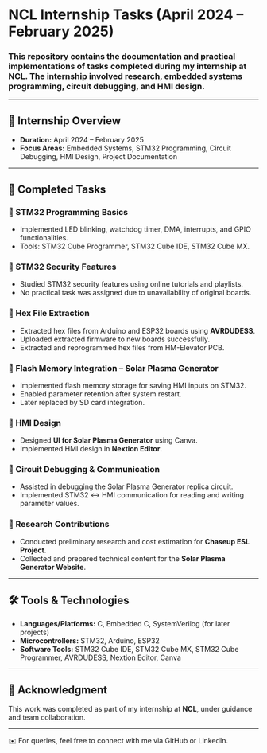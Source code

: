 # NCL Internship Tasks (April 2024 – February 2025)

### This repository contains the documentation and practical implementations of tasks completed during my internship at **NCL**. The internship involved research, embedded systems programming, circuit debugging, and HMI design.  
---

## 📌 Internship Overview
- **Duration:** April 2024 – February 2025  
- **Focus Areas:** Embedded Systems, STM32 Programming, Circuit Debugging, HMI Design, Project Documentation  

---

## 🚀 Completed Tasks

### 🔹 STM32 Programming Basics
- Implemented LED blinking, watchdog timer, DMA, interrupts, and GPIO functionalities.  
- Tools: STM32 Cube Programmer, STM32 Cube IDE, STM32 Cube MX.  

### 🔹 STM32 Security Features
- Studied STM32 security features using online tutorials and playlists.  
- No practical task was assigned due to unavailability of original boards.  

### 🔹 Hex File Extraction
- Extracted hex files from Arduino and ESP32 boards using **AVRDUDESS**.  
- Uploaded extracted firmware to new boards successfully.  
- Extracted and reprogrammed hex files from HM-Elevator PCB.  

### 🔹 Flash Memory Integration – Solar Plasma Generator
- Implemented flash memory storage for saving HMI inputs on STM32.  
- Enabled parameter retention after system restart.  
- Later replaced by SD card integration.  

### 🔹 HMI Design
- Designed **UI for Solar Plasma Generator** using Canva.  
- Implemented HMI design in **Nextion Editor**.  

### 🔹 Circuit Debugging & Communication
- Assisted in debugging the Solar Plasma Generator replica circuit.  
- Implemented STM32 ↔ HMI communication for reading and writing parameter values.  

### 🔹 Research Contributions
- Conducted preliminary research and cost estimation for **Chaseup ESL Project**.  
- Collected and prepared technical content for the **Solar Plasma Generator Website**.  

---

## 🛠️ Tools & Technologies
- **Languages/Platforms:** C, Embedded C, SystemVerilog (for later projects)  
- **Microcontrollers:** STM32, Arduino, ESP32  
- **Software Tools:** STM32 Cube IDE, STM32 Cube MX, STM32 Cube Programmer, AVRDUDESS, Nextion Editor, Canva  

---

## 📑 Acknowledgment
This work was completed as part of my internship at **NCL**, under guidance and team collaboration.  

---

✉️ For queries, feel free to connect with me via GitHub or LinkedIn.
